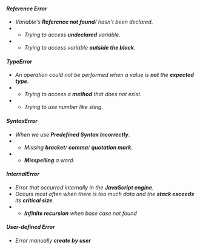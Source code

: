 #### **_Reference Error_**

- _Variable's **Reference not found**/ hasn't been declared_.
- - _Trying to access **undeclared** variable_.
- - _Trying to access variable **outside the block**_.

#### **_TypeError_**

- _An operation could not be performed when a value is **not** the **expected type**_.
- - _Trying to access a **method** that does not exist_.
- - _Trying to use number like sting_.

#### **_SyntaxError_**

- _When we use **Predefined Syntax Incorrectly**_.
- - _Missing **bracket**/ **comma**/ **quotation mark**_.
- - _**Misspelling** a word_.

#### **_InternalError_**

- _Error that occurred internally in the **JavaScript engine**._
- _Occurs most often when there is too much data and the **stack exceeds** its **critical size**._
- - _**Infinite recursion** when base case not found_

#### **_User-defined Error_**

- _Error manually **create by user**_
